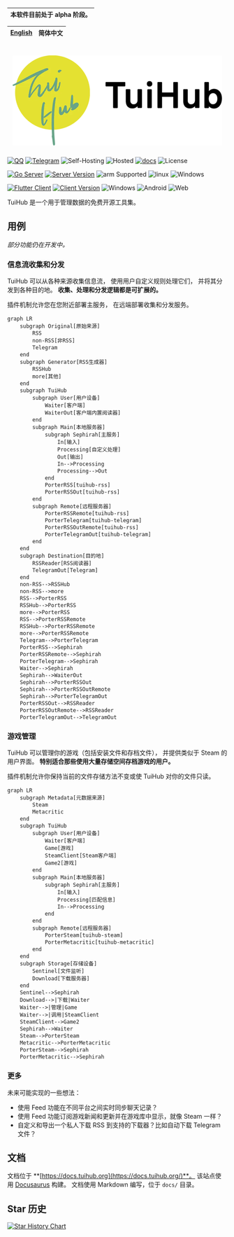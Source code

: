 | **本软件目前处于 alpha 阶段。** |
|---------------------|

| [English](README.md) | 简体中文 |
|----------------------|------|

<h1 align="center">
<picture>
  <source media="(prefers-color-scheme: dark)" srcset="static/img/main-dark.webp" width="480">
  <img alt="TuiHub" src="static/img/main.webp" width="480">
</picture>
</h1>

[![QQ](https://img.shields.io/badge/QQ-737582680-EB1923?logo=tencent-qq&logoColor=white)](https://qm.qq.com/cgi-bin/qm/qr?_wv=1027&k=lQezO1qvG0iGMi5PjhIlJo_mzCkXsNmV&group_code=737582680)
[![Telegram](https://img.shields.io/badge/Telegram-@TuiHub-2CA5E0.svg?logo=telegram&logoColor=white)](https://t.me/TuiHub)
![Self-Hosting](https://img.shields.io/badge/Self--Hosting-Preferred-green)
![Hosted](https://img.shields.io/badge/Hosted-For_Alpha_Test-yellow)
[![docs](https://github.com/tuihub/tuihub/actions/workflows/deploy.yml/badge.svg)](https://docs.tuihub.org/)
![License](https://img.shields.io/github/license/tuihub/tuihub)

[![Go Server](https://img.shields.io/badge/Go-Server-00ADD8.svg?logo=go&logoColor=white)](https://github.com/tuihub/librarian)
[![Server Version](https://img.shields.io/github/v/release/tuihub/librarian.svg?include_prereleases)](https://github.com/tuihub/librarian/releases/latest)
![arm Supported](https://img.shields.io/badge/arm-Supported-00ADD8?logo=arm&logoColor=white)
![linux](https://img.shields.io/badge/linux-FCC624?logo=linux&logoColor=black)
![Windows](https://img.shields.io/badge/Windows-0078D6?logo=windows&logoColor=white)

[![Flutter Client](https://img.shields.io/badge/Flutter-Client-02569B.svg?logo=flutter&logoColor=white)](https://github.com/tuihub/waiter)
[![Client Version](https://img.shields.io/github/v/release/tuihub/waiter.svg?include_prereleases)](https://github.com/tuihub/waiter/releases/latest)
![Windows](https://img.shields.io/badge/Windows-0078D6?logo=windows&logoColor=white)
![Android](https://img.shields.io/badge/Android-3DDC84?logo=android&logoColor=white)
![Web](https://img.shields.io/badge/Web-4285F4?logo=google-chrome&logoColor=white)

TuiHub 是一个用于管理数据的免费开源工具集。

## 用例

*部分功能仍在开发中。*

### 信息流收集和分发

TuiHub 可以从各种来源收集信息流，
使用用户自定义规则处理它们，
并将其分发到各种目的地。
**收集、处理和分发逻辑都是可扩展的。**

插件机制允许您在您附近部署主服务，
在远端部署收集和分发服务。

```mermaid
graph LR
    subgraph Original[原始来源]
        RSS
        non-RSS[非RSS]
        Telegram
    end
    subgraph Generator[RSS生成器]
        RSSHub
        more[其他]
    end
    subgraph TuiHub
        subgraph User[用户设备]
            Waiter[客户端]
            WaiterOut[客户端内置阅读器]
        end
        subgraph Main[本地服务器]
            subgraph Sephirah[主服务]
                In[输入]
                Processing[自定义处理]
                Out[输出]
                In-->Processing
                Processing-->Out
            end
            PorterRSS[tuihub-rss]
            PorterRSSOut[tuihub-rss]
        end
        subgraph Remote[远程服务器]
            PorterRSSRemote[tuihub-rss]
            PorterTelegram[tuihub-telegram]
            PorterRSSOutRemote[tuihub-rss]
            PorterTelegramOut[tuihub-telegram]
        end
    end
    subgraph Destination[目的地]
        RSSReader[RSS阅读器]
        TelegramOut[Telegram]
    end
    non-RSS-->RSSHub
    non-RSS-->more
    RSS-->PorterRSS
    RSSHub-->PorterRSS
    more-->PorterRSS
    RSS-->PorterRSSRemote
    RSSHub-->PorterRSSRemote
    more-->PorterRSSRemote
    Telegram-->PorterTelegram
    PorterRSS-->Sephirah
    PorterRSSRemote-->Sephirah
    PorterTelegram-->Sephirah
    Waiter-->Sephirah
    Sephirah-->WaiterOut
    Sephirah-->PorterRSSOut
    Sephirah-->PorterRSSOutRemote
    Sephirah-->PorterTelegramOut
    PorterRSSOut-->RSSReader
    PorterRSSOutRemote-->RSSReader
    PorterTelegramOut-->TelegramOut
```

### 游戏管理

TuiHub 可以管理你的游戏（包括安装文件和存档文件），
并提供类似于 Steam 的用户界面。
**特别适合那些使用大量存储空间存档游戏的用户。**

插件机制允许你保持当前的文件存储方法不变或使 TuiHub 对你的文件只读。

```mermaid
graph LR
    subgraph Metadata[元数据来源]
        Steam
        Metacritic
    end
    subgraph TuiHub
        subgraph User[用户设备]
            Waiter[客户端]
            Game[游戏]
            SteamClient[Steam客户端]
            Game2[游戏]
        end
        subgraph Main[本地服务器]
            subgraph Sephirah[主服务]
                In[输入]
                Processing[匹配信息]
                In-->Processing
            end
        end
        subgraph Remote[远程服务器]
            PorterSteam[tuihub-steam]
            PorterMetacritic[tuihub-metacritic]
        end
    end
    subgraph Storage[存储设备]
        Sentinel[文件监听]
        Download[下载服务器]
    end
    Sentinel-->Sephirah
    Download-->|下载|Waiter
    Waiter-->|管理|Game
    Waiter-->|调用|SteamClient
    SteamClient-->Game2
    Sephirah-->Waiter
    Steam-->PorterSteam
    Metacritic-->PorterMetacritic
    PorterSteam-->Sephirah
    PorterMetacritic-->Sephirah
```

### 更多

未来可能实现的一些想法：

- 使用 Feed 功能在不同平台之间实时同步聊天记录？
- 使用 Feed 功能订阅游戏新闻和更新并在游戏库中显示，就像 Steam 一样？
- 自定义和导出一个私人下载 RSS 到支持的下载器？比如自动下载 Telegram 文件？

## 文档

文档位于 **[https://docs.tuihub.org](https://docs.tuihub.org/)**。
该站点使用 [Docusaurus](https://docusaurus.io/) 构建。
文档使用 Markdown 编写，位于 `docs/` 目录。

## Star 历史

<a href="https://star-history.com/#tuihub/tuihub&tuihub/librarian&tuihub/waiter&tuihub/protos&Date">
 <picture>
   <source media="(prefers-color-scheme: dark)" srcset="https://api.star-history.com/svg?repos=tuihub/tuihub,tuihub/librarian,tuihub/waiter,tuihub/protos&type=Date&theme=dark" />
   <source media="(prefers-color-scheme: light)" srcset="https://api.star-history.com/svg?repos=tuihub/tuihub,tuihub/librarian,tuihub/waiter,tuihub/protos&type=Date" />
   <img alt="Star History Chart" src="https://api.star-history.com/svg?repos=tuihub/tuihub,tuihub/librarian,tuihub/waiter,tuihub/protos&type=Date" />
 </picture>
</a>
